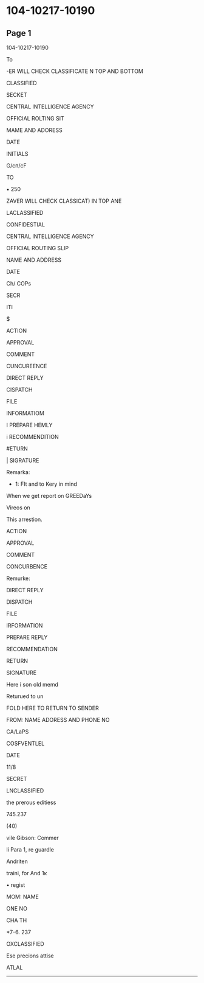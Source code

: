 # 104-10217-10190

## Page 1

104-10217-10190

To

-ER WILL CHECK CLASSIFICATE N TOP AND BOTTOM

CLASSIFIED

SECKET

CENTRAL INTELLIGENCE AGENCY

OFFICIAL ROLTING SIT

MAME AND ADORESS

DATE

INITIALS

G/cп/сF

TO

• 250

ZAVER WILL CHECK CLASSICAT) IN TOP ANE

LACLASSIFIED

CONFIDESTIAL

CENTRAL INTELLIGENCE AGENCY

OFFICIAL ROUTING SLIP

NAME AND ADDRESS

DATE

Ch/ COPs

SECR

ITI

$

ACTION

APPROVAL

COMMENT

CUNCUREENCE

DIRECT REPLY

CISPATCH

FILE

INFORMATIOM

I PREPARE HEMLY

i RECOMMENDITION

#ETURN

| SIGRATURE

Remarka:

- 1: FIt and to Kery in mind

When we get report on GREEDaYs

Vireos on

This arrestion.

ACTION

APPROVAL

COMMENT

CONCURBENCE

Remurke:

DIRECT REPLY

DISPATCH

FILE

IRFORMATION

PREPARE REPLY

RECOMMENDATION

RETURN

SIGNATURE

Here i son old memd

Returued to un

FOLD HERE TO RETURN TO SENDER

FROM: NAME ADORESS AND PHONE NO

CA/LaPS

COSFVENTLEL

DATE

11/8

SECRET

LNCLASSIFIED

the prerous editiess

745.237

(40)

vile Gibson: Commer

li Para 1, re guardle

Andriten

traini, for And 1к

• regist

MOM: NAME

ONE NO

CHA TH

*7-6. 237

OXCLASSIFIED

Ese precions attise

ATLAL

---

